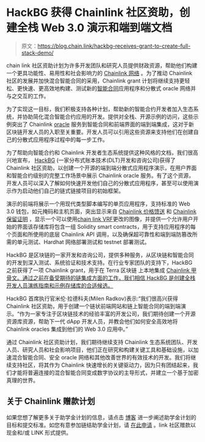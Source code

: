 # HackBG 获得 Chainlink 社区资助，创建全栈 Web 3.0 演示和端到端文档

> 原文：<https://blog.chain.link/hackbg-receives-grant-to-create-full-stack-demo/>

chain link 社区资助计划为许多开发团队和研究人员提供财政资源，帮助他们构建一个更具功能性、易用性和社会影响力的 [Chainlink 网络](https://chain.link/) 。为了推动 Chainlink 社区的发展并加快混合智能合同的采用，Chainlink grant 计划将继续支持更轻松、更快速、更高效地构建、测试新的[智能合同](https://chain.link/education/smart-contracts)应用程序和分散式 oracle 网络并与之交互的工作。

为了实现这一目标，我们积极支持各种计划，帮助新的智能合约开发者加入生态系统，并协助简化混合智能合约应用的开发。提供对全栈、开源示例的访问，这些示例突出了 Chainlink [oracle](https://chain.link/education/blockchain-oracles) 服务到智能合同和前端界面的端到端集成，这对于新区块链开发人员的入职至关重要。开发人员可以引用这些资源来支持他们在创建自己的分散式应用程序过程中的每一步工作。

为了帮助向智能合约和 Chainlink 开发者生态系统提供这种风格的文档，我们很高兴地宣布， [HackBG](https://hack.bg/) (一家分布式账本技术(DLT)开发和咨询公司)获得了 Chainlink 社区资助，以创建一个开源的端到端分散式应用程序演示，在用户界面和智能合约级别的完整工作场景中展示 Chainlink oracle 服务。有了这个资源，开发人员可以深入了解如何快速开发他们自己的分散式应用程序，甚至可以使用演示作为启动他们自己的链式链接项目的初始框架。

演示的前端将展示一个用现代类型脚本编写的单页应用程序，支持标准的 Web 3.0 钱包，如元掩码和主机页面，突出显示来自 [Chainlink 价格馈送](https://chain.link/solutions/defi) 和 [Chainlink 保留证明](https://chain.link/solutions/proof-of-reserve) ，显示一个可以使用[chain link VRF](https://chain.link/solutions/chainlink-vrf)更改的图像，并提供一个允许用户开始的界面该存储库将包含一组 Solidity smart contracts，用于支持应用程序的每个页面和所使用的底层 Chainlink API 调用，以及确保超可靠性和端到端防篡改所需的单元测试、Hardhat 网络部署测试和 testnet 部署测试。

HackBG 是区块链的一家开发和咨询公司，提供多种服务，从区块链和智能合同的开发到深入测试、系统验证和技术支持。在行业专家团队的支持下，HackBG 之前获得了一项 Chainlink grant，用于在 Terra 区块链 上本地集成 [Chainlink 甲骨文。通过之前在备受期待的链集成方面的工作，我们相信 HackBG 是创建全栈开发人员演练指南和示例存储库的合适候选。](https://blog.chain.link/hack-bg-receives-grant-for-native-integration-of-chainlink-on-terra/)

HackBG 首席执行官米伦·拉德科夫(Milen Radkov)表示:“我们很高兴获得 Chainlink 社区资助，用于创建一个链状前端网站和链上智能合同的端到端演示。“作为一家专注于区块链技术的经验丰富的开发公司，我们期待创建一个开源资源库资源，帮助下一代 dApp 开发人员，并教会他们如何安全高效地将 Chainlink oracles 集成到他们的 Web 3.0 应用中。”

通过 Chainlink 社区资助计划，我们期待继续支持 Chainlink 生态系统团队、开发人员、研究人员和社会影响项目，他们正在研究和构建关键工具和基础设施，以加速混合智能合同、安全 oracle 网络和其他改善世界的有效技术的开发。我们将继续支持社区，将其作为 Chainlink 快速增长的关键驱动力，因为只有团结起来，我们才能将普遍连接的混合智能合同变成数字协议的主导形式，并建立一个基于加密真理的世界。

## 关于 Chainlink 赠款计划

如果您想了解更多关于助学金计划的信息，请点击 [博客](https://blog.chain.link/introducing-the-chainlink-community-grant-program/) 进一步阐述助学金计划的目标和提交标准。如您有意参加链结助学金计划，请 [在此申请](https://chainlinkgrants.typeform.com/to/efEbsq) 。link 社区赠款以现金和/或 LINK 形式提供。